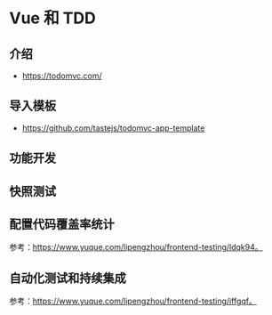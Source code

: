 # Vue 和 TDD

## 介绍

- https://todomvc.com/



## 导入模板

- https://github.com/tastejs/todomvc-app-template

## 功能开发

## 快照测试

## 配置代码覆盖率统计

参考：https://www.yuque.com/lipengzhou/frontend-testing/ldqk94。



## 自动化测试和持续集成

参考：https://www.yuque.com/lipengzhou/frontend-testing/iffgqf。